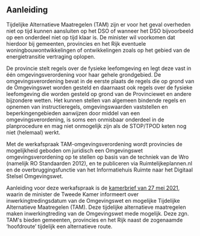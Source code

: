 ## Aanleiding 

Tijdelijke Alternatieve Maatregelen (TAM) zijn er voor het geval overheden niet op tijd kunnen aansluiten op het DSO of wanneer het DSO bijvoorbeeld op een onderdeel niet op tijd klaar is. De minister wil voorkomen dat hierdoor bij gemeenten, provincies en het Rijk eventuele woningbouwontwikkelingen of ontwikkelingen zoals op het gebied van de energietransitie vertraging oplopen.

De provincie stelt regels over de fysieke leefomgeving en legt deze vast in één omgevingsverordening voor haar gehele grondgebied. De omgevingsverordening bevat in de eerste plaats de regels die op grond van de Omgevingswet worden gesteld en daarnaast ook regels over de fysieke leefomgeving die worden gesteld op grond van de Provinciewet en andere bijzondere wetten. Het kunnen stellen van algemeen bindende regels en opnemen van instructieregels, omgevingswaarden vaststellen en beperkingengebieden aanwijzen door middel van een omgevingsverordening, is soms een onmisbaar onderdeel in de planprocedure en mag niet onmogelijk zijn als de STOP/TPOD keten nog niet (helemaal) werkt.

Met de werkafspraak TAM-omgevingsverordening wordt provincies de mogelijkheid geboden om juridisch een Omgevingswet omgevingsverordening op te stellen op basis van de techniek van de Wro (namelijk RO Standaarden 2012), en te publiceren via Ruimtelijkeplannen.nl en de overbruggingsfunctie van het Informatiehuis Ruimte naar het Digitaal Stelsel Omgevingswet. 

Aanleiding voor deze werkafspraak is de <a href='https://zoek.officielebekendmakingen.nl/kst-33118-CF.html' target='_blank'>kamerbrief van 27 mei 2021</a>, waarin de minister de Tweede Kamer informeert over inwerkingtredingsdatum van de Omgevingswet en mogelijke Tijdelijke Alternatieve Maatregelen (TAM). Deze tijdelijke alternatieve maatregelen maken inwerkingtreding van de Omgevingswet mede mogelijk. Deze zgn. TAM's bieden gemeenten, provincies en het Rijk naast de zogenaamde ‘hoofdroute’ tijdelijk een alternatieve route. 

